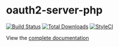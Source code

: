 oauth2-server-php
=================

[![Build Status](https://travis-ci.org/ojgarciab/oauth2-server-php.svg?branch=master)](https://travis-ci.org/ojgarciab/oauth2-server-php)
[![Total Downloads](https://poser.pugx.org/bshaffer/oauth2-server-php/downloads.png)](https://packagist.org/packages/bshaffer/oauth2-server-php)
[![StyleCI](https://github.styleci.io/repos/134821787/shield?branch=master)](https://github.styleci.io/repos/134821787)

View the [complete documentation](https://bshaffer.github.io/oauth2-server-php-docs/)
